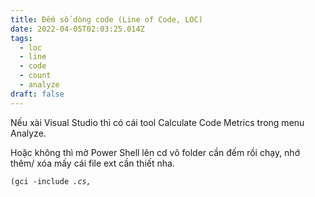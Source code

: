 ```yaml
---
title: Đếm số dòng code (Line of Code, LOC)
date: 2022-04-05T02:03:25.014Z
tags:
  - loc
  - line
  - code
  - count
  - analyze
draft: false
---
```

Nếu xài Visual Studio thì có cái tool Calculate Code Metrics trong menu Analyze.

Hoặc không thì mở Power Shell lên cd vô folder cần đếm rồi chạy, nhớ thêm/ xóa mấy cái file ext cần thiết nha.

`(gci -include `*`.cs,`*